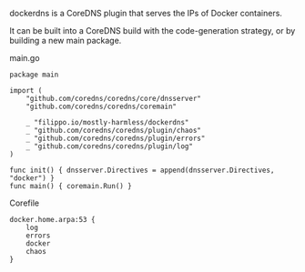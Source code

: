 dockerdns is a CoreDNS plugin that serves the IPs of Docker containers.

It can be built into a CoreDNS build with the code-generation strategy, or by
building a new main package.

main.go
```
package main

import (
	"github.com/coredns/coredns/core/dnsserver"
	"github.com/coredns/coredns/coremain"

	_ "filippo.io/mostly-harmless/dockerdns"
	_ "github.com/coredns/coredns/plugin/chaos"
	_ "github.com/coredns/coredns/plugin/errors"
	_ "github.com/coredns/coredns/plugin/log"
)

func init() { dnsserver.Directives = append(dnsserver.Directives, "docker") }
func main() { coremain.Run() }
```

Corefile
```
docker.home.arpa:53 {
    log
    errors
    docker
    chaos
}
```
